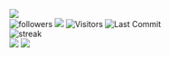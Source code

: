 <!-- 
<img width="250" src="https://metrics.lecoq.io/insights/karolplombon" alt=""> 
(https://metrics.lecoq.io/karolplombon?template=classic&commits.authoring=karolplombon&base=header%2C%20activity%2C%20community%2C%20repositories%2C%20metadata&base.indepth=false&base.hireable=false&base.skip=false&config.timezone=Europe%2FWarsaw)
-->
<a href="https://github.com/karolplombon/karolplombon/graphs/contributors"><img src="https://contrib.rocks/image?repo=karolplombon/karolplombon"/></a></br>
<img src="https://img.shields.io/github/followers/karolplombon?label=Followers&style=social" alt="followers"> <img src="https://komarev.com/ghpvc/?username=karolplombon"/> ![Visitors](https://visitor-badge.laobi.icu/badge?page_id=karolplombon.karolplombon) ![Last Commit](https://img.shields.io/github/last-commit/karolplombon/karolplombon)</br>
<img src="https://github-readme-streak-stats.herokuapp.com/?user=karolplombon&theme=tokyonight" alt="streak"/></br>
![](https://github-readme-stats.vercel.app/api?username=karolplombon&show_icons=true&theme=github_dark) ![](https://github-readme-stats.vercel.app/api/top-langs/?username=karolplombon&layout=compact&theme=github_dark)

